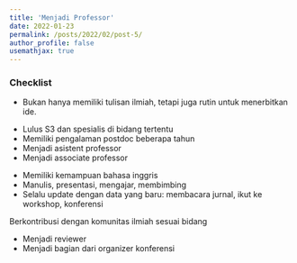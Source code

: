 ```yaml
---
title: 'Menjadi Professor'
date: 2022-01-23
permalink: /posts/2022/02/post-5/
author_profile: false
usemathjax: true
---
```



<h3> Checklist </h3>

<ul>
  <li> Bukan hanya memiliki tulisan ilmiah, tetapi juga rutin untuk menerbitkan ide.</li>
</ul>

<ul>
  <li> Lulus S3 dan spesialis di bidang tertentu </li>
  <li> Memiliki pengalaman postdoc beberapa tahun </li>
  <li> Menjadi asistent professor</li>
   <li> Menjadi associate professor</li>
</ul>

<ul>
 <li> Memiliki kemampuan bahasa inggris </li>
 <li> Manulis, presentasi, mengajar, membimbing </li>
 <li>Selalu update dengan data yang baru: membacara jurnal, ikut ke workshop, konferensi </li>
</ul>

Berkontribusi dengan komunitas ilmiah sesuai bidang
<ul>
  <li> Menjadi reviewer </li>
  <li> Menjadi bagian dari organizer konferensi </li>
</lul>


